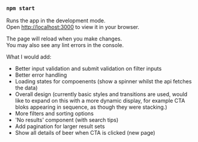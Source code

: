 ### `npm start`

Runs the app in the development mode.\
Open [http://localhost:3000](http://localhost:3000) to view it in your browser.

The page will reload when you make changes.\
You may also see any lint errors in the console.

What I would add:

- Better input validation and submit validation on filter inputs
- Better error handling
- Loading states for compoenents (show a spinner whilst the api fetches the data)
- Overall design (currently basic styles and transitions are used, would like to expand on this with a more dynamic display, for example CTA bloks appearing in sequence, as though they were stacking.)
- More filters and sorting options
- 'No results' component (with search tips)
- Add pagination for larger result sets
- Show all details of beer when CTA is clicked (new page)
